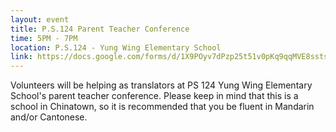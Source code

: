 ```yaml
---
layout: event
title: P.S.124 Parent Teacher Conference
time: 5PM - 7PM
location: P.S.124 - Yung Wing Elementary School
link: https://docs.google.com/forms/d/1X9POyv7dPzp25t51v0pKq9qqMVE8sstswqY3Fgihlkc
---
```

Volunteers will be helping as translators at PS 124 Yung Wing Elementary School's parent teacher conference. Please keep in mind that this is a school in Chinatown, so it is recommended that you be fluent in Mandarin and/or Cantonese.
